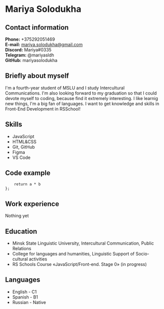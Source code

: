 # Mariya Solodukha
## Contact information 
**Phone:** +375292051469  
**E-mail:** mariya.solodukha@gmail.com  
**Discord:** Mariya#0335  
**Telegram:** @mariyasldh  
**GitHub:** mariyasolodukha  
## Briefly about myself
 I'm a fourth-year student of MSLU and I study Intercultural Communications. I'm also looking forward to my graduation so that I could devote myself to coding, because find it extremely interesting. I like learnig new things, I'm a big fan of languages. I want to get knowledge and skills in Front-End Development in RSSchool!
 ## **Skills**
 * JavaScript
 * HTML&CSS
 * Git, GitHub
 * Figma
 * VS Code 
 ## Code example
```function multiply(a, b) {
    return a * b
};
```
## Work experience
Nothing yet
## Education
* Minsk State Linguistic University, Intercultural Communication, Public Relations
* College for languages and humanities, Linguistic Support of Socio-cultural activities
* RS Schools Course «JavaScript/Front-end. Stage 0» (in progress)
## Languages
* English - C1
* Spanish - B1
* Russian - Native